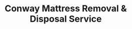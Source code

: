 ---
layout: location.njk
title: Conway Mattress Removal & Disposal Service
description: Professional mattress removal in Conway, Arkansas. Next-day pickup  Licensed, insured, and eco-friendly. Serving Arkansas's "City of Colleges" with 3 universities.
permalink: /mattress-removal/arkansas/little-rock/conway/
city: Conway
state: Arkansas
stateSlug: arkansas
parentMetro: Little Rock
tier: 2
coordinates:
  lat: 35.0887
  lng: -92.4421
pricing:
  startingPrice: 125
  single: 125
  queen: 125
  king: 135
  boxSpring: 30
pageContent:
  heroDescription: "Professional mattress removal throughout Conway, Arkansas. Next-day pickup  Serving students, families, and professionals across Arkansas's \"City of Colleges\" with flexible scheduling."
  aboutService: "College students drive seasonal housing turnover throughout Conway's three university campuses. August move-ins and May graduations create peak demand periods. Student apartments require flexible scheduling around class times. Young professionals relocate frequently for career opportunities. Growing families upgrade housing as children start school. Empty nesters downsize when students graduate. We've adapted our service to these community patterns with extended hours during semester transitions and family-friendly scheduling. Licensed operations serve this diverse demographic efficiently."
  serviceAreasIntro: "We provide comprehensive mattress pickup services throughout the greater Conway area, covering all neighborhoods from downtown historic districts to university areas and suburban developments:"
  regulationsCompliance: "Our service ensures full compliance with Conway's municipal landfill requirements and Faulkner County waste regulations, providing documentation for your records while handling all preparation steps required by the city's solid waste management system."
  environmentalImpact: "College students and young families prioritize environmental responsibility in their purchasing decisions. University sustainability programs educate residents about recycling benefits. Community values emphasize responsible waste management practices. Local partnerships support educational institutions' environmental initiatives. Steel springs, foam, cotton, and wood materials contribute to community recycling goals. Our service aligns with Conway's educational mission and family-centered environmental values."
  howItWorksScheduling: "Next-day slots available throughout Conway metro. We coordinate with university housing, apartment complexes, and provide flexible scheduling for students and families."
  howItWorksService: "Our team adapts to Conway's community patterns including student housing schedules, family weekend preferences, and university campus access requirements for efficient service delivery."
  howItWorksDisposal: "Your mattress is processed through Conway's municipal landfill facility or certified Arkansas recycling centers following state environmental guidelines for responsible material recovery."
  sidebarStats:
    mattressesRemoved: "892"
neighborhoods: [
  {
    "name": "Downtown Conway",
    "zipCodes": ["72032"]
  },
  {
    "name": "University of Central Arkansas Area", 
    "zipCodes": ["72035"]
  },
  {
    "name": "Hendrix College Area",
    "zipCodes": ["72032"]
  },
  {
    "name": "Old Conway Historic District",
    "zipCodes": ["72032"]
  },
  {
    "name": "Eastside",
    "zipCodes": ["72032"]
  },
  {
    "name": "Westside",
    "zipCodes": ["72034"]
  },
  {
    "name": "Northside",
    "zipCodes": ["72032"]
  },
  {
    "name": "Southside",
    "zipCodes": ["72032"]
  },
  {
    "name": "Conway Heights",
    "zipCodes": ["72034"]
  },
  {
    "name": "Beaverfork Lake Area",
    "zipCodes": ["72032"]
  },
  {
    "name": "Woodland Heights",
    "zipCodes": ["72034"]
  },
  {
    "name": "College Avenue Corridor",
    "zipCodes": ["72032", "72035"]
  },
  {
    "name": "Dave Ward Drive Area",
    "zipCodes": ["72034"]
  },
  {
    "name": "Harkrider Street Corridor",
    "zipCodes": ["72032"]
  },
  {
    "name": "Prince Street Area",
    "zipCodes": ["72032"]
  },
  {
    "name": "Millwood Park Area",
    "zipCodes": ["72032"]
  },
  {
    "name": "Conway Commons Area",
    "zipCodes": ["72032"]
  },
  {
    "name": "Central Baptist College Area",
    "zipCodes": ["72034"]
  }
]
zipCodes: [
  "72032", "72034", "72035"
]
recyclingPartners: [
  "Conway Municipal Landfill - Class 1 Facility",
  "Faulkner County Solid Waste Management District",
  "Arkansas DEQ Certified Facilities"
]
localRegulations: "Conway provides municipal landfill access for residents at no additional charge for general household items including mattresses. Bulky items must be brought directly to the city landfill with advance contact required for disposal regulations and fees. Private services offer pickup convenience and flexible scheduling ideal for student housing and busy college town lifestyles."
nearbyCities: [
  {
    "name": "Little Rock",
    "slug": "little-rock",
    "distance": 30,
    "isSuburb": false
  },
  {
    "name": "Cabot",
    "slug": "cabot",
    "distance": 25,
    "isSuburb": false
  },
  {
    "name": "Russellville",
    "slug": "russellville",
    "distance": 35,
    "isSuburb": false
  },
  {
    "name": "Morrilton",
    "slug": "morrilton",
    "distance": 45,
    "isSuburb": false
  }
]
reviews:
  count: 89
  featured: [
    {
      "text": "We needed mattress pickup from our son's apartment near UCA campus before moving out at semester end. The team worked around our crazy schedule and had the old mattress removed in fifteen minutes. Really appreciate how they coordinated with the apartment complex - made the whole move-out process so much easier.",
      "author": "Karen M.",
      "neighborhood": "University of Central Arkansas Area"
    },
    {
      "text": "Had to get rid of three mattresses from our Hendrix area rental property between tenants. A Bedder World scheduled next-day pickup and the guys were super professional. They knew exactly how to handle the narrow stairwell in our older building and left everything clean. Pricing was exactly as quoted.",
      "author": "David R.", 
      "neighborhood": "Hendrix College Area"
    },
    {
      "text": "Moving from our downtown Conway house and needed same-week mattress removal. The team showed up right on time, wrapped everything properly, and got our king mattress down some tricky stairs without any issues. Quick, efficient service that made our hectic moving day much smoother.",
      "author": "Michelle T.",
      "neighborhood": "Downtown Conway"
    }
  ]
faqs: [
  {
    "question": "Do you provide mattress removal throughout all Conway neighborhoods including university areas?",
    "answer": "Yes! We serve all Conway neighborhoods including University of Central Arkansas campus area, Hendrix College district, downtown Conway, and all residential areas throughout the \"City of Colleges.\" Our service covers all ZIP codes from campus housing to suburban family neighborhoods."
  },
  {
    "question": "How does your service compare to Conway's municipal landfill option for mattress disposal?", 
    "answer": "Conway's municipal landfill accepts mattresses at no additional charge for residents, but requires you to transport items yourself and contact ahead for regulations. We provide convenient pickup service, flexible scheduling, and handle all transportation and disposal compliance - perfect for busy students, families, and professionals."
  },
  {
    "question": "Can you handle mattress pickup from university dormitories and student housing complexes?",
    "answer": "Absolutely! We regularly service University of Central Arkansas dormitories, Hendrix College housing, and student apartment complexes throughout Conway. Our team coordinates with housing management, handles building access requirements, and schedules around academic calendars for move-out periods."
  },
  {
    "question": "Do you offer flexible scheduling for semester transitions and academic year moves?",
    "answer": "Yes, we understand the unique timing challenges of college town moves. We offer next-day pickup and can work around semester schedules, finals periods, and summer break transitions. Perfect for students, faculty, and families dealing with academic year housing changes."
  },
  {
    "question": "What recycling options are available for mattresses in Conway and Faulkner County?",
    "answer": "We work with Conway's municipal landfill facility and Arkansas DEQ certified recycling centers to ensure responsible disposal. About 75% of each mattress gets recycled including steel springs, foam, and fabric components, supporting Conway's educational mission of environmental awareness and sustainability."
  },
  {
    "question": "Can you handle pickup from older buildings and apartments near downtown Conway's historic areas?",
    "answer": "Definitely! Conway's mix of historic downtown buildings and older residential areas often have unique challenges like narrow staircases, vintage elevators, or tight parking. Our experienced team navigates these situations while respecting the character of Conway's charming historic districts."
  },
  {
    "question": "Do you serve apartment complexes and rental properties with high student turnover?",
    "answer": "Yes, we frequently work with landlords and property managers throughout Conway who need reliable mattress removal between tenants. We understand the fast turnaround needs of student housing and can coordinate bulk removals during peak moving seasons."
  },
  {
    "question": "What's your coverage area around Conway - do you serve other cities in Faulkner County?",
    "answer": "Our primary focus is Conway proper, covering all areas from UCA campus to downtown and suburban neighborhoods. We can arrange service to nearby communities within reasonable distance from Conway, ensuring comprehensive coverage of Arkansas's premier college town region."
  }
]
schema: |
  {
    "@context": "https://schema.org",
    "@type": "LocalBusiness",
    "name": "A Bedder World Conway",
    "description": "Professional mattress removal and recycling service in Conway, Arkansas",
    "url": "https://abedderworld.com/mattress-removal/arkansas/little-rock/conway/",
    "telephone": "720-263-6094",
    "address": {
      "@type": "PostalAddress", 
      "addressLocality": "Conway",
      "addressRegion": "Arkansas",
      "addressCountry": "US"
    },
    "geo": {
      "@type": "GeoCoordinates",
      "latitude": "35.0887",
      "longitude": "-92.4421"
    },
    "areaServed": {
      "@type": "City",
      "name": "Conway"
    },
    "priceRange": "$125-$180",
    "aggregateRating": {
      "@type": "AggregateRating",
      "ratingValue": "4.9",
      "reviewCount": "89"
    }
  }
---
